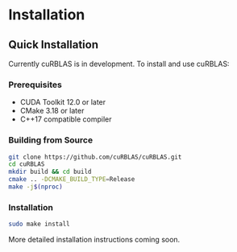 # Installation

## Quick Installation

Currently cuRBLAS is in development. To install and use cuRBLAS:

### Prerequisites

- CUDA Toolkit 12.0 or later
- CMake 3.18 or later
- C++17 compatible compiler

### Building from Source

```bash
git clone https://github.com/cuRBLAS/cuRBLAS.git
cd cuRBLAS
mkdir build && cd build
cmake .. -DCMAKE_BUILD_TYPE=Release
make -j$(nproc)
```

### Installation

```bash
sudo make install
```

More detailed installation instructions coming soon. 
